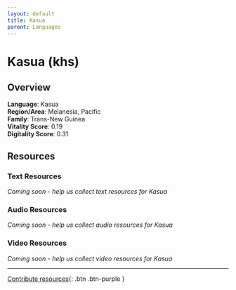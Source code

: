 ```yaml
---
layout: default
title: Kasua
parent: Languages
---
```


# Kasua (khs)

## Overview

**Language**: Kasua  
**Region/Area**: Melanesia, Pacific  
**Family**: Trans-New Guinea  
**Vitality Score**: 0.19  
**Digitality Score**: 0.31  

## Resources

### Text Resources
*Coming soon - help us collect text resources for Kasua*

### Audio Resources
*Coming soon - help us collect audio resources for Kasua*

### Video Resources
*Coming soon - help us collect video resources for Kasua*

---

[Contribute resources](https://fairtrain.github.io/){: .btn .btn-purple }
